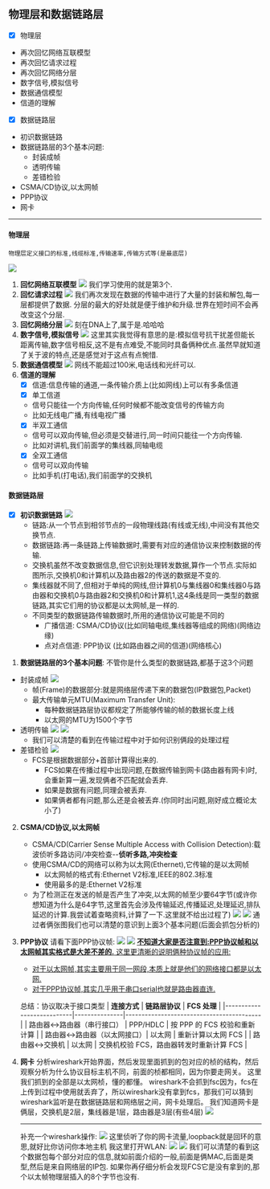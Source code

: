 ## 物理层和数据链路层
* [x] 物理层
* 再次回忆网络互联模型
* 再次回忆请求过程
* 再次回忆网络分层
* 数字信号,模拟信号
* 数据通信模型
* 信道的理解
* [x] 数据链路层
* 初识数据链路
* 数据链路层的3个基本问题:
  * 封装成帧
  * 透明传输
  * 差错检验
* CSMA/CD协议,以太网帧
* PPP协议
* 网卡



---
#### 物理层
    物理层定义接口的标准,线缆标准,传输速率,传输方式等(是最底层)
![](./image/物理层.png)
1. **回忆网络互联模型**
   ![](./image/网络互联模型.png)
   我们学习使用的就是第3个.
2. **回忆请求过程**
   ![](./image/请求过程.png)
   我们再次发现在数据的传输中进行了大量的封装和解包,每一层都提供了数据.
   分层的最大的好处就是便于维护和升级.世界在短时间不会再改变这个分层.
3. **回忆网络分层**
   ![](./image/网络分层.png)
   刻在DNA上了,属于是.哈哈哈
4. **数字信号,模拟信号**
   ![](./image/信号.png)
   这里其实我觉得有意思的是:模拟信号抗干扰差但能长距离传输,数字信号相反,这不是有点难受,不能同时具备俩种优点.虽然早就知道了关于波的特点,还是感觉对于这点有点惋惜.
5. **数据通信模型**
   ![](./image/数据通信模型.png)
   网线不能超过100米,电话线和光纤可以.
6. **信道的理解**
   * [x] 信道:信息传输的通道,一条传输介质上(比如网线)上可以有多条信道
   * [x] 单工信道
   * 信号只能往一个方向传输,任何时候都不能改变信号的传输方向
   * 比如无线电广播,有线电视广播
   * [x] 半双工通信
   * 信号可以双向传输,但必须是交替进行,同一时间只能往一个方向传输.
   * 比如对讲机,我们前面学的集线器,同轴电缆
   * [x] 全双工通信
   * 信号可以双向传输
   * 比如手机(打电话),我们前面学的交换机

#### 数据链路层
* [x] **初识数据链路**
    ![](./image/数据链路层.png)
    * 链路:从一个节点到相邻节点的一段物理线路(有线或无线),中间没有其他交换节点.
    * 数据链路:再一条链路上传输数据时,需要有对应的通信协议来控制数据的传输.
    * 交换机虽然不改变数据信息,但它识别处理转发数据,算作一个节点.实际如图所示,交换机0和计算机以及路由器2的传送的数据是不变的.
    * 集线器就不同了,但相对于单纯的网线,但计算机0与集线器0和集线器0与路由器和交换机0与路由器2和交换机0和计算机1,这4条线是同一类型的数据链路,其实它们用的协议都是以太网帧,是一样的.
    * 不同类型的数据链路传输数据时,所用的通信协议可能是不同的
      * 广播信道: CSMA/CD协议(比如同轴电缆,集线器等组成的网络)(网络边缘)
      * 点对点信道: PPP协议 (比如路由器之间的信道)(网络核心) 
1. **数据链路层的3个基本问题**:
      不管你是什么类型的数据链路,都基于这3个问题
  * 封装成帧
      ![](./image/封装成帧.png)
     *  帧(Frame)的数据部分:就是网络层传递下来的数据包(IP数据包,Packet)
     *  最大传输单元MTU(Maximum Transfer Unit):
        * 每种数据链路层协议都规定了所能够传输的帧的数据长度上线
        * 以太网的MTU为1500个字节  
  * 透明传输
     ![](./image/透明传输1.png)
      ![](./image/透明传输2.png)
    *  我们可以清楚的看到在传输过程中对于如何识别俩段的处理过程
  * 差错检验
      ![](./image/差错检测.png)
      * FCS是根据数据部分+首部计算得出来的.
        * FCS如果在传播过程中出现问题,在数据传输到网卡(路由器有网卡)时,会重新算一遍,发现俩者不匹配就会丢弃.
        * 如果是数据有问题,同理会被丢弃.
        * 如果俩者都有问题,那么还是会被丢弃.(你同时出问题,刚好成立概论太小了)  
2. **CSMA/CD协议,以太网帧**
   * CSMA/CD(Carrier Sense Multiple Access with Collision Detection):载波侦听多路访问/冲突检查--**侦听多路,冲突检查**
   * 使用CSMA/CD的网络可以称为以太网(Ethernet),它传输的是以太网帧
     * 以太网帧的格式有:Ethernet V2标准,IEEE的802.3标准
     * 使用最多的是:Ethernet V2标准 
   * 为了检测正在发送的帧是否产生了冲突,以太网的帧至少要64字节(或许你想知道为什么是64字节,这里首先会涉及传输延迟,传播延迟,处理延迟,排队延迟的计算.我尝试着查略资料,计算了一下.这里就不给出过程了)
   ![](./image/以太网帧1.png)
   ![](./image/以太网帧2.png)
   通过者俩张图我们也可以清楚的意识到上面3个基本问题(后面会抓包分析的)
3. **PPP协议**
   请看下面PPP协议帧:
   ![](./image/PPP协议帧1.png)
   ![](./image/PPP协议帧2.png)
   <u>**不知道大家是否注意到:PPP协议帧和以太网帧其实格式是大差不差的.**
   这里更清晰的说明俩种协议帧的应用:
   * 对于以太网帧,其实主要用于同一网段,本质上就是他们的网络接口都是以太网.
   * 对于PPP协议帧,其实几乎用于串口serial也就是路由器直连.
   </u>

      总结：协议取决于接口类型
      | **连接方式**               | **链路层协议** | **FCS 处理**                              |
      |---------------------------|---------------|------------------------------------------|
      | 路由器↔路由器（串行接口）   | PPP/HDLC      | 按 PPP 的 FCS 校验和重新计算              |
      | 路由器↔路由器（以太网接口）| 以太网        | 重新计算以太网 FCS                        |
      | 路由器↔交换机              | 以太网        | 交换机校验 FCS，路由器转发时重新计算 FCS  |
4. **网卡**
   分析wireshark开始界面，然后发现里面抓到的包对应的桢的结构，然后观察分析为什么协议目标主机不同，前面的桢都相同，因为你要走网关。
   这里我们抓到的全部是以太网桢，懂的都懂。
   wireshark不会抓到fsc因为，fcs在上传到过程中使用就丢弃了，所以wireshark没有拿到fcs，那我们可以猜到wireshark监听是在数据链路层和网络层之间，网卡处理后。
   我们知道网卡是俩层，交换机是2层，集线器是1层，路由器是3层(有些4层)
   ![](./image/网卡.png)

   ---
   补充一个wireshark操作:
   ![](./image/wireshark.png)
   这里侦听了你的网卡流量,loopback就是回环的意思,就好比你访问你本地主机
   我这里打开WLAN:
   ![](./image/分析1.png)
   ![](./image/分析2.png)
   我们可以清楚的看到这个数据包每个部分对应的信息,就如前面介绍的一般,前面是俩MAC,后面是类型,然后是来自网络层的IP包.
   如果你再仔细分析会发现FCS它是没有拿到的,那个以太帧物理层插入的8个字节也没有.
   